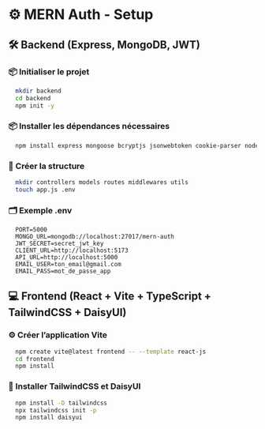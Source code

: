 # ⚙️ MERN Auth - Setup

## 🛠️ Backend (Express, MongoDB, JWT)

### 📦 Initialiser le projet
```bash
  mkdir backend
  cd backend
  npm init -y
```

### 📦 Installer les dépendances nécessaires
```bash
  npm install express mongoose bcryptjs jsonwebtoken cookie-parser nodemailer dotenv cors
```

### 📁 Créer la structure
```bash
  mkdir controllers models routes middlewares utils
  touch app.js .env
```

### 🗂️ Exemple .env



```env
  PORT=5000
  MONGO_URL=mongodb://localhost:27017/mern-auth
  JWT_SECRET=secret_jwt_key
  CLIENT_URL=http://localhost:5173
  API_URL=http://localhost:5000
  EMAIL_USER=ton_email@gmail.com
  EMAIL_PASS=mot_de_passe_app
```

## 💻 Frontend (React + Vite + TypeScript + TailwindCSS + DaisyUI)

### ⚙️ Créer l’application Vite
```bash
  npm create vite@latest frontend -- --template react-js
  cd frontend
  npm install
```

### 🎨 Installer TailwindCSS et DaisyUI
```bash
  npm install -D tailwindcss
  npx tailwindcss init -p
  npm install daisyui
```





